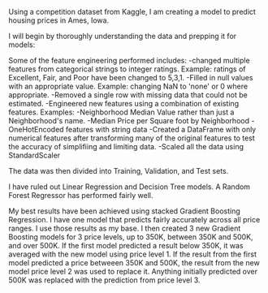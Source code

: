 Using a competition dataset from Kaggle, I am creating a model to predict housing prices in Ames, Iowa. 

I will begin by thoroughly understanding the data and prepping it for models:

Some of the feature engineering performed includes:
  -changed multiple features from categorical strings to integer ratings.  Example: ratings of Excellent, Fair, and Poor have been changed to 5,3,1.
  -Filled in null values with an appropriate value.  Example: changing NaN to 'none' or 0 where appropriate.
  -Removed a single row with missing data that could not be estimated.
  -Engineered new features using a combination of existing features.  Examples:
                                                                          -Neighborhood Median Value rather than just a Neighborhood's name.
                                                                          -Median Price per Square foot by Neighborhood
  -OneHotEncoded features with string data
  -Created a DataFrame with only numerical features after transforming many of the original features to test the accuracy of simplifiing and limiting data.
  -Scaled all the data using StandardScaler
  
The data was then divided into Training, Validation, and Test sets.

I have ruled out Linear Regression and Decision Tree models.
A Random Forest Regressor has performed fairly well.

My best results have been achieved using stacked Gradient Boosting Regression.  I have one model that predicts fairly accurately across all price ranges.  I use those results as my base. I then created 3 new Gradient Boosting models for 3 price levels, up to 350K, between 350K and 500K, and over 500K.  If the  first model predicted a result below 350K, it was averaged with the new model using price level 1.  If the result from the first model predicted a price betweeen 350K and 500K, the result from the new model price level 2 was used to replace it.  Anything initially predicted over 500K was replaced with the prediction from price level 3.
